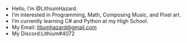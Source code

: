 - Hello, I’m @LithiumHazard.
- I’m interested in Programming, Math, Composing Music, and Pixel art.
- I’m currently learning C# and Python at my High School.
- My Email: litiumhazard@gmail.com
- My Discord:Lithium#4072
